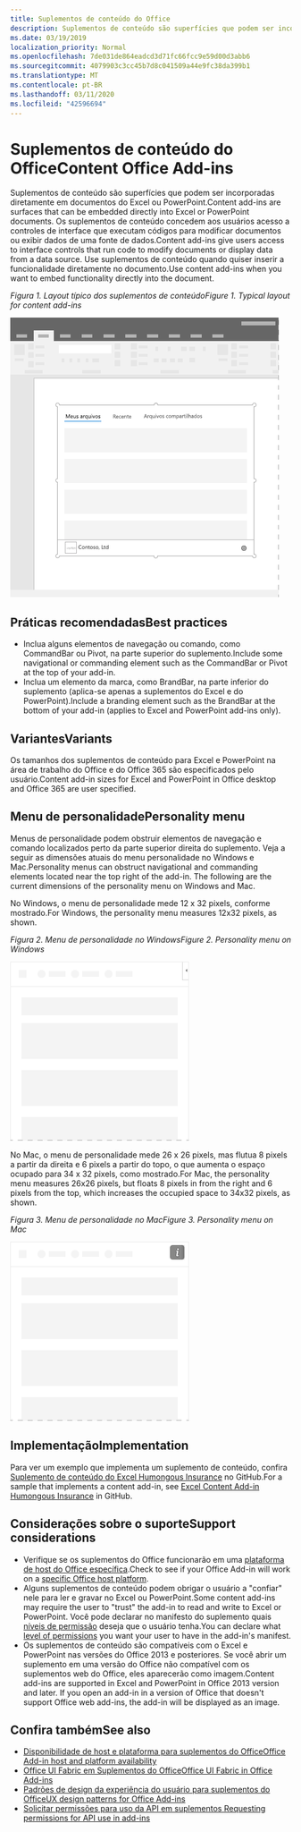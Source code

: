 ```yaml
---
title: Suplementos de conteúdo do Office
description: Suplementos de conteúdo são superfícies que podem ser incorporadas diretamente em documentos do Excel ou do PowerPoint que concedem aos usuários acesso a controles de interface que executam códigos para modificar documentos ou exibir dados de uma fonte de dados.
ms.date: 03/19/2019
localization_priority: Normal
ms.openlocfilehash: 7de031de864eadcd3d71fc66fcc9e59d00d3abb6
ms.sourcegitcommit: 4079903c3cc45b7d8c041509a44e9fc38da399b1
ms.translationtype: MT
ms.contentlocale: pt-BR
ms.lasthandoff: 03/11/2020
ms.locfileid: "42596694"
---
```

# <a name="content-office-add-ins"></a><span data-ttu-id="ed897-103">Suplementos de conteúdo do Office</span><span class="sxs-lookup"><span data-stu-id="ed897-103">Content Office Add-ins</span></span>

<span data-ttu-id="ed897-104">Suplementos de conteúdo são superfícies que podem ser incorporadas diretamente em documentos do Excel ou PowerPoint.</span><span class="sxs-lookup"><span data-stu-id="ed897-104">Content add-ins are surfaces that can be embedded directly into Excel or PowerPoint documents.</span></span> <span data-ttu-id="ed897-105">Os suplementos de conteúdo concedem aos usuários acesso a controles de interface que executam códigos para modificar documentos ou exibir dados de uma fonte de dados.</span><span class="sxs-lookup"><span data-stu-id="ed897-105">Content add-ins give users access to interface controls that run code to modify documents or display data from a data source.</span></span> <span data-ttu-id="ed897-106">Use suplementos de conteúdo quando quiser inserir a funcionalidade diretamente no documento.</span><span class="sxs-lookup"><span data-stu-id="ed897-106">Use content add-ins when you want to embed functionality directly into the document.</span></span>  

<span data-ttu-id="ed897-107">*Figura 1. Layout típico dos suplementos de conteúdo*</span><span class="sxs-lookup"><span data-stu-id="ed897-107">*Figure 1. Typical layout for content add-ins*</span></span>

![Imagem de exemplo exibindo um layout típico de suplementos de conteúdo.](../images/overview-with-app-content.png)

## <a name="best-practices"></a><span data-ttu-id="ed897-109">Práticas recomendadas</span><span class="sxs-lookup"><span data-stu-id="ed897-109">Best practices</span></span>

- <span data-ttu-id="ed897-110">Inclua alguns elementos de navegação ou comando, como CommandBar ou Pivot, na parte superior do suplemento.</span><span class="sxs-lookup"><span data-stu-id="ed897-110">Include some navigational or commanding element such as the CommandBar or Pivot at the top of your add-in.</span></span>
- <span data-ttu-id="ed897-111">Inclua um elemento da marca, como BrandBar, na parte inferior do suplemento (aplica-se apenas a suplementos do Excel e do PowerPoint).</span><span class="sxs-lookup"><span data-stu-id="ed897-111">Include a branding element such as the BrandBar at the bottom of your add-in (applies to Excel and PowerPoint add-ins only).</span></span>

## <a name="variants"></a><span data-ttu-id="ed897-112">Variantes</span><span class="sxs-lookup"><span data-stu-id="ed897-112">Variants</span></span>

<span data-ttu-id="ed897-113">Os tamanhos dos suplementos de conteúdo para Excel e PowerPoint na área de trabalho do Office e do Office 365 são especificados pelo usuário.</span><span class="sxs-lookup"><span data-stu-id="ed897-113">Content add-in sizes for Excel and PowerPoint in Office desktop and Office 365 are user specified.</span></span>

## <a name="personality-menu"></a><span data-ttu-id="ed897-114">Menu de personalidade</span><span class="sxs-lookup"><span data-stu-id="ed897-114">Personality menu</span></span>

<span data-ttu-id="ed897-p102">Menus de personalidade podem obstruir elementos de navegação e comando localizados perto da parte superior direita do suplemento. Veja a seguir as dimensões atuais do menu personalidade no Windows e Mac.</span><span class="sxs-lookup"><span data-stu-id="ed897-p102">Personality menus can obstruct navigational and commanding elements located near the top right of the add-in. The following are the current dimensions of the personality menu on Windows and Mac.</span></span>

<span data-ttu-id="ed897-117">No Windows, o menu de personalidade mede 12 x 32 pixels, conforme mostrado.</span><span class="sxs-lookup"><span data-stu-id="ed897-117">For Windows, the personality menu measures 12x32 pixels, as shown.</span></span>

<span data-ttu-id="ed897-118">*Figura 2. Menu de personalidade no Windows*</span><span class="sxs-lookup"><span data-stu-id="ed897-118">*Figure 2. Personality menu on Windows*</span></span> 

![Imagem mostrando o menu do personalidade na área de trabalho do Windows](../images/personality-menu-win.png)


<span data-ttu-id="ed897-120">No Mac, o menu de personalidade mede 26 x 26 pixels, mas flutua 8 pixels a partir da direita e 6 pixels a partir do topo, o que aumenta o espaço ocupado para 34 x 32 pixels, como mostrado.</span><span class="sxs-lookup"><span data-stu-id="ed897-120">For Mac, the personality menu measures 26x26 pixels, but floats 8 pixels in from the right and 6 pixels from the top, which increases the occupied space to 34x32 pixels, as shown.</span></span>

<span data-ttu-id="ed897-121">*Figura 3. Menu de personalidade no Mac*</span><span class="sxs-lookup"><span data-stu-id="ed897-121">*Figure 3. Personality menu on Mac*</span></span>

![Imagem mostrando o menu de personalidade na área de trabalho do Mac](../images/personality-menu-mac.png)

## <a name="implementation"></a><span data-ttu-id="ed897-123">Implementação</span><span class="sxs-lookup"><span data-stu-id="ed897-123">Implementation</span></span>

<span data-ttu-id="ed897-124">Para ver um exemplo que implementa um suplemento de conteúdo, confira [Suplemento de conteúdo do Excel Humongous Insurance](https://github.com/OfficeDev/Excel-Content-Add-in-Humongous-Insurance) no GitHub.</span><span class="sxs-lookup"><span data-stu-id="ed897-124">For a sample that implements a content add-in, see [Excel Content Add-in Humongous Insurance](https://github.com/OfficeDev/Excel-Content-Add-in-Humongous-Insurance) in GitHub.</span></span>

## <a name="support-considerations"></a><span data-ttu-id="ed897-125">Considerações sobre o suporte</span><span class="sxs-lookup"><span data-stu-id="ed897-125">Support considerations</span></span>

- <span data-ttu-id="ed897-126">Verifique se os suplementos do Office funcionarão em uma [plataforma de host do Office específica](../overview/office-add-in-availability.md).</span><span class="sxs-lookup"><span data-stu-id="ed897-126">Check to see if your Office Add-in will work on a [specific Office host platform](../overview/office-add-in-availability.md).</span></span>
- <span data-ttu-id="ed897-127">Alguns suplementos de conteúdo podem obrigar o usuário a "confiar" nele para ler e gravar no Excel ou PowerPoint.</span><span class="sxs-lookup"><span data-stu-id="ed897-127">Some content add-ins may require the user to "trust" the add-in to read and write to Excel or PowerPoint.</span></span> <span data-ttu-id="ed897-128">Você pode declarar no manifesto do suplemento quais [níveis de permissão](../develop/requesting-permissions-for-api-use-in-content-and-task-pane-add-ins.md) deseja que o usuário tenha.</span><span class="sxs-lookup"><span data-stu-id="ed897-128">You can declare what [level of permissions](../develop/requesting-permissions-for-api-use-in-content-and-task-pane-add-ins.md) you want your user to have in the add-in's manifest.</span></span>  
- <span data-ttu-id="ed897-p104">Os suplementos de conteúdo são compatíveis com o Excel e PowerPoint nas versões do Office 2013 e posteriores. Se você abrir um suplemento em uma versão do Office não compatível com os suplementos web do Office, eles aparecerão como imagem.</span><span class="sxs-lookup"><span data-stu-id="ed897-p104">Content add-ins are supported in Excel and PowerPoint in Office 2013 version and later. If you open an add-in in a version of Office that doesn't support Office web add-ins, the add-in will be displayed as an image.</span></span>

## <a name="see-also"></a><span data-ttu-id="ed897-131">Confira também</span><span class="sxs-lookup"><span data-stu-id="ed897-131">See also</span></span>

- [<span data-ttu-id="ed897-132">Disponibilidade de host e plataforma para suplementos do Office</span><span class="sxs-lookup"><span data-stu-id="ed897-132">Office Add-in host and platform availability</span></span>](../overview/office-add-in-availability.md)
- [<span data-ttu-id="ed897-133">Office UI Fabric em Suplementos do Office</span><span class="sxs-lookup"><span data-stu-id="ed897-133">Office UI Fabric in Office Add-ins</span></span>](../design/office-ui-fabric.md)
- [<span data-ttu-id="ed897-134">Padrões de design da experiência do usuário para suplementos do Office</span><span class="sxs-lookup"><span data-stu-id="ed897-134">UX design patterns for Office Add-ins</span></span>](../design/ux-design-pattern-templates.md)
- [<span data-ttu-id="ed897-135">Solicitar permissões para uso da API em suplementos </span><span class="sxs-lookup"><span data-stu-id="ed897-135">Requesting permissions for API use in add-ins</span></span>](../develop/requesting-permissions-for-api-use-in-content-and-task-pane-add-ins.md)
